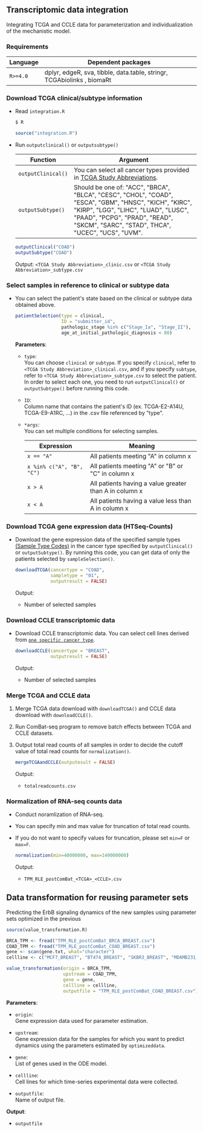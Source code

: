 ## Transcriptomic data integration

Integrating TCGA and CCLE data for parameterization and individualization of the mechanistic model.

### Requirements

| Language | Dependent packages                                                     |
| -------- | ---------------------------------------------------------------------- |
| `R>=4.0` | dplyr, edgeR, sva, tibble, data.table, stringr, TCGAbiolinks , biomaRt |

### Download TCGA clinical/subtype information

- Read `integration.R`

  ```bash
  $ R
  ```

  ```R
  source("integration.R")
  ```

- Run `outputclinical()` or `outputsubtype()`

  | Function           | Argument                                                                                                                                                                                                                            |
  | ------------------ | ----------------------------------------------------------------------------------------------------------------------------------------------------------------------------------------------------------------------------------- |
  | `outputClinical()` | You can select all cancer types provided in [TCGA Study Abbreviations](https://gdc.cancer.gov/resources-tcga-users/tcga-code-tables/tcga-study-abbreviations).                                                                      |
  | `outputSubtype()`  | Should be one of: "ACC", "BRCA", "BLCA", "CESC", "CHOL", "COAD", "ESCA", "GBM", "HNSC", "KICH", "KIRC", "KIRP", "LGG", "LIHC", "LUAD", "LUSC", "PAAD", "PCPG", "PRAD", "READ", "SKCM", "SARC", "STAD", THCA", "UCEC", "UCS", "UVM". |

  ```R
  outputClinical("COAD")
  outputSubtype("COAD")
  ```

  Output: `<TCGA Study Abbreviation>_clinic.csv` or `<TCGA Study Abbreviation>_subtype.csv`

### Select samples in reference to clinical or subtype data

- You can select the patient's state based on the clinical or subtype data obtained above.

  ```R
  patientSelection(type = clinical,
                   ID = "submitter_id",
                   pathologic_stage %in% c("Stage_Ia", "Stage_II"),
                   age_at_initial_pathologic_diagnosis < 80)
  ```

  **Parameters**:

  - `type`:  
    You can choose `clinical` or `subtype`. If you specify `clinical`, refer to `<TCGA Study Abbreviation>_clinical.csv`, and if you specify `subtype`, refer to `<TCGA Study Abbreviation>_subtype.csv` to select the patient. In order to select each one, you need to run `outputClinical()` or `outputSubtype()` before running this code.

  - `ID`:  
    Column name that contains the patient's ID (ex. TCGA-E2-A14U, TCGA-E9-A1RC, ...) in the .csv file referenced by "type".

  - `*args`:  
    You can set multiple conditions for selecting samples.

    | Expression                | Meaning                                                |
    | ------------------------- | ------------------------------------------------------ |
    | `x == "A"`                | All patients meeting "A" in column x                   |
    | `x %in% c("A", "B", "C")` | All patients meeting "A" or "B" or "C" in column x     |
    | `x > A`                   | All patients having a value greater than A in column x |
    | `x < A`                   | All patients having a value less than A in column x    |

### Download TCGA gene expression data (HTSeq-Counts)

- Download the gene expression data of the specified sample types [(Sample Type Codes)](https://gdc.cancer.gov/resources-tcga-users/tcga-code-tables/sample-type-codes) in the cancer type specified by `outputClinical()` or `outputSubtype()`. By running this code, you can get data of only the patients selected by `sampleSelection()`.

  ```R
  downloadTCGA(cancertype = "COAD",
               sampletype = "01",
               outputresult = FALSE)
  ```

  Output:

  - Number of selected samples

### Download CCLE transcriptomic data

- Download CCLE transcriptomic data. You can select cell lines derived from [`one specific cancer type`](CCLE_cancertype.txt).

  ```R
  downloadCCLE(cancertype = "BREAST",
               outputresult = FALSE)
  ```

  Output:

  - Number of selected samples

### Merge TCGA and CCLE data

1.  Merge TCGA data download with `downloadTCGA()` and CCLE data download with `downloadCCLE()`.
1.  Run ComBat-seq program to remove batch effects between TCGA and CCLE datasets.
1.  Output total read counts of all samples in order to decide the cutoff value of total read counts for `normalization()`.

    ```R
    mergeTCGAandCCLE(outputesult = FALSE)
    ```

    Output:

    - `totalreadcounts.csv `

### Normalization of RNA-seq counts data

- Conduct noramlization of RNA-seq.
- You can specify min and max value for truncation of total read counts.
- If you do not want to specify values for truncation, please set `min=F` or `max=F`.

  ```R
  normalization(min=40000000, max=140000000)
  ```

  Output:

  - `TPM_RLE_postComBat_<TCGA>_<CCLE>.csv`

## Data transformation for reusing parameter sets

Predicting the ErbB signaling dynamics of the new samples using parameter sets optimized in the previous

```R
source(value_transformation.R)

BRCA_TPM <- fread("TPM_RLE_postComBat_BRCA_BREAST.csv")
COAD_TPM <- fread("TPM_RLE_postComBat_COAD_BREAST.csv")
gene <- scan(gene.txt, what="character")
cellline <- c("MCF7_BREAST", "BT474_BREAST", "SKBR3_BREAST", "MDAMB231_BREAST")

value_transformation(origin = BRCA_TPM,
                     upstream = COAD_TPM,
                     gene = gene,
                     cellline = cellline,
                     outputfile = "TPM_RLE_postComBat_COAD_BREAST.csv")
```

**Parameters**:

- `origin`:  
  Gene expression data used for parameter estimation.

- `upstream`:  
  Gene expression data for the samples for which you want to predict dynamics using the parameters estimated by `optimizeddata`.

- `gene`:  
  List of genes used in the ODE model.

- `cellline`:  
  Cell lines for which time-series experimental data were collected.

- `outputfile`:  
  Name of output file.

**Output**:

- `outputfile`
